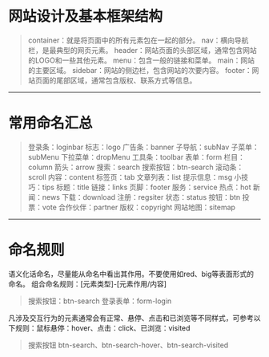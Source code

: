 # 网站设计及基本框架结构
> container：就是将页面中的所有元素包在一起的部分。
> nav：横向导航栏，是最典型的网页元素。
> header：网站页面的头部区域，通常包含网站的LOGO和一些其他元素。
> menu：包含一般的链接和菜单。
> main：网站的主要区域。
> sidebar：网站的侧边栏，包含网站的次要内容。
> footer：网站页面的尾部区域，通常包含版权、联系方式等信息。

---
 
# 常用命名汇总
> 登录条：loginbar
> 标志：logo
> 广告条：banner
> 子导航：subNav
> 子菜单：subMenu
> 下拉菜单：dropMenu
> 工具条：toolbar
> 表单：form
> 栏目：column
> 箭头：arrow
> 搜索：search
> 搜索按钮：btn-search
> 滚动条：scroll
> 内容：content
> 标签页：tab
> 文章列表：list
> 提示信息：msg
> 小技巧：tips
> 标题：title
> 链接：links
> 页脚：footer
> 服务：service
> 热点：hot
> 新闻：news
> 下载：download
> 注册：regsiter
> 状态：status
> 按钮：btn
> 投票：vote
> 合作伙伴：partner
> 版权：copyright
> 网站地图：sitemap

---

# 命名规则
 
语义化话命名，尽量能从命名中看出其作用。不要使用如red、big等表面形式的命名。
组合命名规则：[元素类型]-[元素作用/内容]
> 搜索按钮：btn-search
> 登录表单：form-login

凡涉及交互行为的元素通常会有正常、悬停、点击和已浏览等不同样式，可参考以下规则：鼠标悬停：hover、点击：click、已浏览：visited
> 搜索按钮 btn-search、btn-search-hover、btn-search-visited
